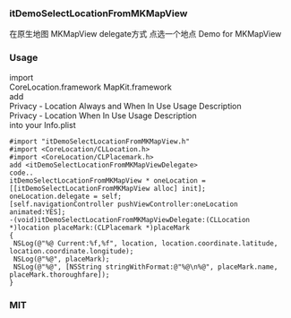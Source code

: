 ### itDemoSelectLocationFromMKMapView  
在原生地图 MKMapView delegate方式 点选一个地点 Demo for MKMapView  
### Usage  
import  
CoreLocation.framework MapKit.framework  
add  
Privacy - Location Always and When In Use Usage Description  
Privacy - Location When In Use Usage Description  
into your Info.plist  
```  
#import "itDemoSelectLocationFromMKMapView.h"  
#import <CoreLocation/CLLocation.h>  
#import <CoreLocation/CLPlacemark.h>  
add <itDemoSelectLocationFromMKMapViewDelegate>  
code..  
itDemoSelectLocationFromMKMapView * oneLocation = [[itDemoSelectLocationFromMKMapView alloc] init];  
oneLocation.delegate = self;  
[self.navigationController pushViewController:oneLocation animated:YES];  
-(void)itDemoSelectLocationFromMKMapViewDelegate:(CLLocation *)location placeMark:(CLPlacemark *)placeMark  
{  
 NSLog(@"%@ Current:%f,%f", location, location.coordinate.latitude, location.coordinate.longitude);  
 NSLog(@"%@", placeMark);  
 NSLog(@"%@", [NSString stringWithFormat:@"%@\n%@", placeMark.name, placeMark.thoroughfare]);  
}  
```  
### MIT  
  
